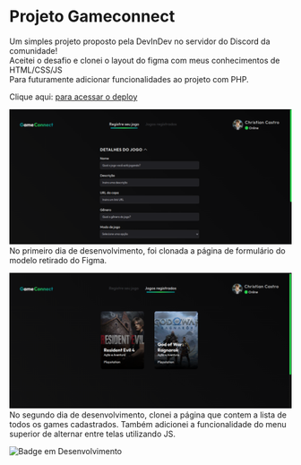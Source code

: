 # Projeto Gameconnect

Um simples projeto proposto pela DevInDev no servidor do Discord da comunidade! </br>
Aceitei o desafio e clonei o layout do figma com meus conhecimentos de HTML/CSS/JS </br>
Para futuramente adicionar funcionalidades ao projeto com PHP.

Clique aqui: <a href="https://mateus124.github.io/gameconnect/">para acessar o deploy</a>

![imagem primeira versão](https://raw.githubusercontent.com/mateus124/gameconnect/main/assets/images/image.png)
No primeiro dia de desenvolvimento, foi clonada a página de formulário do modelo retirado do Figma.

![imagem segunda versão](https://raw.githubusercontent.com/mateus124/gameconnect/main/assets/images/image2.png)
No segundo dia de desenvolvimento, clonei a página que contem a lista de todos os games cadastrados. Também adicionei a funcionalidade do menu superior de alternar entre telas utilizando JS.

![Badge em Desenvolvimento](http://img.shields.io/static/v1?label=STATUS&message=EM%20DESENVOLVIMENTO&color=GREEN&style=for-the-badge)

